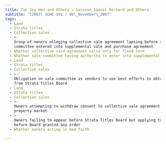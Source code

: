 ```yaml
---
title: Tan Joy Hon and Others v Sassoon Samuel Bernard and Others
subtitle: "[2007] SGHC 191 / 06\_November\_2007"
tags:
  - Land
  - Strata titles
  - Collective sales
  - >-
    Group of owners alleging collective sale agreement lapsing before sale
    committee entered into supplemental sale and purchase agreement
  - Whether collective sale agreement valid only for fixed term
  - Whether sale committee having authority to enter into supplemental agreement
  - Land
  - Strata titles
  - Collective sales
  - >-
    Obligation on sale committee as vendors to use best efforts to obtain order
    from Strata Titles Board
  - Land
  - Strata titles
  - Collective sales
  - >-
    Owners attempting to withdraw consent to collective sale agreement in rising
    property market
  - >-
    Owners failing to appear before Strata Titles Board but applying to court
    before Board granted any order
  - Whether owners acting in bad faith

---
```



